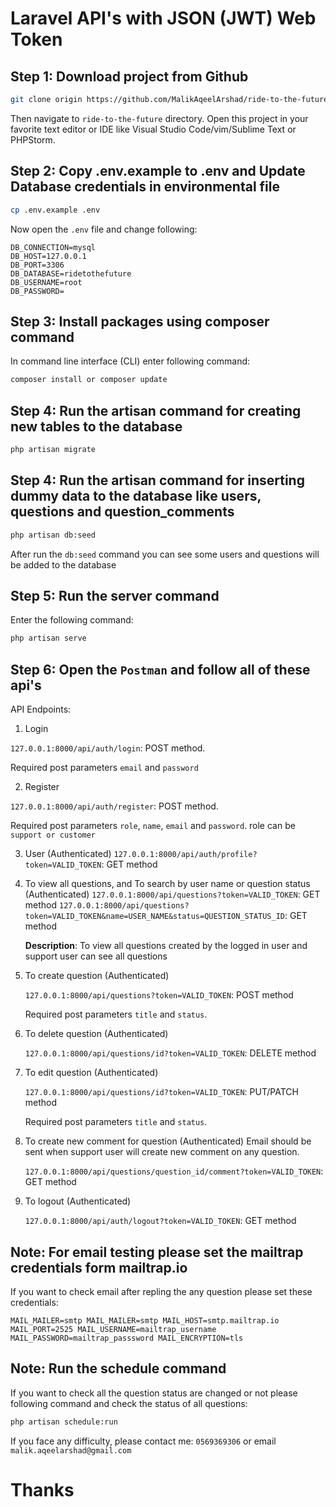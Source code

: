 # Laravel API's with JSON (JWT) Web Token

## Step 1: Download project from Github

```bash
git clone origin https://github.com/MalikAqeelArshad/ride-to-the-future.git
```

Then navigate to `ride-to-the-future` directory. Open this project in your favorite text editor or IDE like Visual Studio Code/vim/Sublime Text or PHPStorm.

## Step 2: Copy .env.example to .env and Update Database credentials in environmental file

```bash
cp .env.example .env
```

Now open the `.env` file and change following:
```env
DB_CONNECTION=mysql
DB_HOST=127.0.0.1
DB_PORT=3306
DB_DATABASE=ridetothefuture
DB_USERNAME=root
DB_PASSWORD=
```

## Step 3: Install packages using composer command

In command line interface (CLI) enter following command:

```bash
composer install or composer update
```

## Step 4: Run the artisan command for creating new tables to the database

```bash
php artisan migrate
```

## Step 4: Run the artisan command for inserting dummy data to the database like users, questions and question_comments

```bash
php artisan db:seed
```

After run the `db:seed` command you can see some users and questions will be added to the database

## Step 5: Run the server command

Enter the following command:

```bash
php artisan serve
```

## Step 6: Open the `Postman` and follow all of these api's

API Endpoints:

1. Login

`127.0.0.1:8000/api/auth/login`: POST method.

Required post parameters `email` and `password`

2. Register

`127.0.0.1:8000/api/auth/register`: POST method.

Required post parameters `role`, `name`, `email` and `password`. role can be `support or customer`

3. User (Authenticated)
   `127.0.0.1:8000/api/auth/profile?token=VALID_TOKEN`: GET method

4. To view all questions, and To search by user name or question status (Authenticated)
   `127.0.0.1:8000/api/questions?token=VALID_TOKEN`: GET method
   `127.0.0.1:8000/api/questions?token=VALID_TOKEN&name=USER_NAME&status=QUESTION_STATUS_ID`: GET method

    **Description**: To view all questions created by the logged in user and support user can see all questions

5. To create question (Authenticated)

    `127.0.0.1:8000/api/questions?token=VALID_TOKEN`: POST method

    Required post parameters `title` and `status`.

6. To delete question (Authenticated)

    `127.0.0.1:8000/api/questions/id?token=VALID_TOKEN`: DELETE method

7. To edit question (Authenticated)

    `127.0.0.1:8000/api/questions/id?token=VALID_TOKEN`: PUT/PATCH method

    Required post parameters `title` and `status`.

8. To create new comment for question (Authenticated) Email should be sent when support user will create new comment on any question.

    `127.0.0.1:8000/api/questions/question_id/comment?token=VALID_TOKEN`: GET method

9. To logout (Authenticated)

    `127.0.0.1:8000/api/auth/logout?token=VALID_TOKEN`: GET method


## Note: For email testing please set the mailtrap credentials form mailtrap.io

If you want to check email after repling the any question please set these credentials:

`
MAIL_MAILER=smtp
MAIL_MAILER=smtp
MAIL_HOST=smtp.mailtrap.io
MAIL_PORT=2525
MAIL_USERNAME=mailtrap_username
MAIL_PASSWORD=mailtrap_passsword
MAIL_ENCRYPTION=tls
`

## Note: Run the schedule command

If you want to check all the question status are changed or not please following command and check the status of all questions:

```bash
php artisan schedule:run
```

If you face any difficulty, please contact me: `0569369306` or email `malik.aqeelarshad@gmail.com`

# Thanks